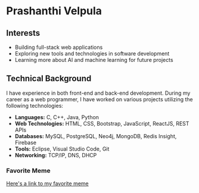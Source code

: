 # Prashanthi Velpula
## Interests
- Building full-stack web applications
- Exploring new tools and technologies in software development
- Learning more about AI and machine learning for future projects
## Technical Background
I have experience in both front-end and back-end development. During my career as a web programmer, I have worked on various projects utilizing the following technologies:
- **Languages:** C, C++, Java, Python
- **Web Technologies:** HTML, CSS, Bootstrap, JavaScript, ReactJS, REST APIs
- **Databases:** MySQL, PostgreSQL, Neo4j, MongoDB, Redis Insight, Firebase
- **Tools:** Eclipse, Visual Studio Code, Git
- **Networking:** TCP/IP, DNS, DHCP
### Favorite Meme
[Here's a link to my favorite meme](https://www.reddit.com/r/memes/comments/1fi91mn/he_did_it_for_little_x_%C3%A6_a12/#lightbox)
